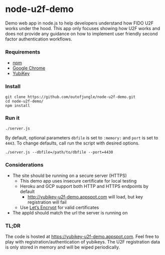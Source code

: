# node-u2f-demo

Demo web app in node.js to help developers understand how FIDO U2F works under the hood. This app only focuses showing how U2F works and does not provide any guidance on how to implement user friendly second factor authentication workflows.

### Requirements

 * [npm](https://www.npmjs.com/)
 * [Google Chrome](https://www.google.com/chrome/browser/)
 * [YubiKey](https://www.yubico.com/product/fido-u2f-security-key/)

### Install

    git clone https://github.com/outofjungle/node-u2f-demo.git
    cd node-u2f-demo/
    npm install

### Run it

    ./server.js

By default, optional parameters `dbfile` is set to `:memory:` and `port` is set to `4443`. To change defaults, call run the script with desired options.

    ./server.js --dbfile=/path/to/dbfile --port=4430

### Considerations
  * The site should be running on a secure server (HTTPS)
    * This demo app uses insecure certificate for local testing
    * Heroku and GCP support both HTTP and HTTPS endpoints by default
      * http://yubikey-u2f-demo.appspot.com will load, but key registration will fail
    * Use [Let’s Encrypt](https://letsencrypt.org/) for valid certificates
  * The appId should match the url the server is running on

### TL;DR

The code is hosted at https://yubikey-u2f-demo.appspot.com. Feel free to play with registration/authentication of yubikeys. The U2F registration data is only stored in memory and will be wiped periodically.
